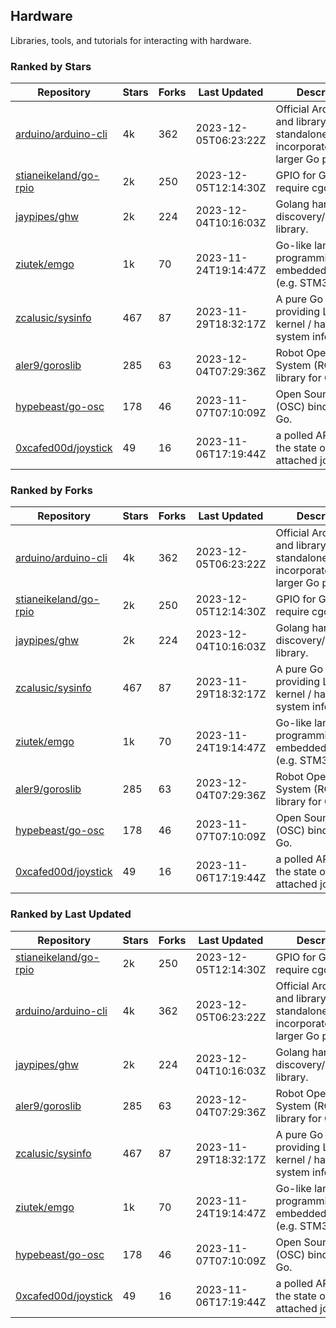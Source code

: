 ## Hardware

Libraries, tools, and tutorials for interacting with hardware.

### Ranked by Stars

| Repository | Stars | Forks | Last Updated | Description | 
|------------|-------|-------|--------------|-------------|
| [arduino/arduino-cli](https://github.com/arduino/arduino-cli) | 4k | 362 | 2023-12-05T06:23:22Z |  Official Arduino CLI and library. Can run standalone, or be incorporated into larger Go projects. |
| [stianeikeland/go-rpio](https://github.com/stianeikeland/go-rpio) | 2k | 250 | 2023-12-05T12:14:30Z |  GPIO for Go, doesn't require cgo. |
| [jaypipes/ghw](https://github.com/jaypipes/ghw) | 2k | 224 | 2023-12-04T10:16:03Z |  Golang hardware discovery/inspection library. |
| [ziutek/emgo](https://github.com/ziutek/emgo) | 1k | 70 | 2023-11-24T19:14:47Z |  Go-like language for programming embedded systems (e.g. STM32 MCU). |
| [zcalusic/sysinfo](https://github.com/zcalusic/sysinfo) | 467 | 87 | 2023-11-29T18:32:17Z |  A pure Go library providing Linux OS / kernel / hardware system information. |
| [aler9/goroslib](https://github.com/aler9/goroslib) | 285 | 63 | 2023-12-04T07:29:36Z |  Robot Operating System (ROS) library for Go. |
| [hypebeast/go-osc](https://github.com/hypebeast/go-osc) | 178 | 46 | 2023-11-07T07:10:09Z |  Open Sound Control (OSC) bindings for Go. |
| [0xcafed00d/joystick](https://github.com/0xcafed00d/joystick) | 49 | 16 | 2023-11-06T17:19:44Z |  a polled API to read the state of an attached joystick. |

### Ranked by Forks

| Repository | Stars | Forks | Last Updated | Description | 
|------------|-------|-------|--------------|-------------|
| [arduino/arduino-cli](https://github.com/arduino/arduino-cli) | 4k | 362 | 2023-12-05T06:23:22Z |  Official Arduino CLI and library. Can run standalone, or be incorporated into larger Go projects. |
| [stianeikeland/go-rpio](https://github.com/stianeikeland/go-rpio) | 2k | 250 | 2023-12-05T12:14:30Z |  GPIO for Go, doesn't require cgo. |
| [jaypipes/ghw](https://github.com/jaypipes/ghw) | 2k | 224 | 2023-12-04T10:16:03Z |  Golang hardware discovery/inspection library. |
| [zcalusic/sysinfo](https://github.com/zcalusic/sysinfo) | 467 | 87 | 2023-11-29T18:32:17Z |  A pure Go library providing Linux OS / kernel / hardware system information. |
| [ziutek/emgo](https://github.com/ziutek/emgo) | 1k | 70 | 2023-11-24T19:14:47Z |  Go-like language for programming embedded systems (e.g. STM32 MCU). |
| [aler9/goroslib](https://github.com/aler9/goroslib) | 285 | 63 | 2023-12-04T07:29:36Z |  Robot Operating System (ROS) library for Go. |
| [hypebeast/go-osc](https://github.com/hypebeast/go-osc) | 178 | 46 | 2023-11-07T07:10:09Z |  Open Sound Control (OSC) bindings for Go. |
| [0xcafed00d/joystick](https://github.com/0xcafed00d/joystick) | 49 | 16 | 2023-11-06T17:19:44Z |  a polled API to read the state of an attached joystick. |

### Ranked by Last Updated

| Repository | Stars | Forks | Last Updated | Description | 
|------------|-------|-------|--------------|-------------|
| [stianeikeland/go-rpio](https://github.com/stianeikeland/go-rpio) | 2k | 250 | 2023-12-05T12:14:30Z |  GPIO for Go, doesn't require cgo. |
| [arduino/arduino-cli](https://github.com/arduino/arduino-cli) | 4k | 362 | 2023-12-05T06:23:22Z |  Official Arduino CLI and library. Can run standalone, or be incorporated into larger Go projects. |
| [jaypipes/ghw](https://github.com/jaypipes/ghw) | 2k | 224 | 2023-12-04T10:16:03Z |  Golang hardware discovery/inspection library. |
| [aler9/goroslib](https://github.com/aler9/goroslib) | 285 | 63 | 2023-12-04T07:29:36Z |  Robot Operating System (ROS) library for Go. |
| [zcalusic/sysinfo](https://github.com/zcalusic/sysinfo) | 467 | 87 | 2023-11-29T18:32:17Z |  A pure Go library providing Linux OS / kernel / hardware system information. |
| [ziutek/emgo](https://github.com/ziutek/emgo) | 1k | 70 | 2023-11-24T19:14:47Z |  Go-like language for programming embedded systems (e.g. STM32 MCU). |
| [hypebeast/go-osc](https://github.com/hypebeast/go-osc) | 178 | 46 | 2023-11-07T07:10:09Z |  Open Sound Control (OSC) bindings for Go. |
| [0xcafed00d/joystick](https://github.com/0xcafed00d/joystick) | 49 | 16 | 2023-11-06T17:19:44Z |  a polled API to read the state of an attached joystick. |

